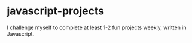 # javascript-projects
I challenge myself to complete at least 1-2 fun projects weekly, written in Javascript.
